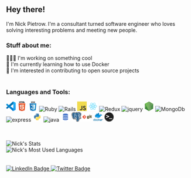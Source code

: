 ## Hey there!
I'm Nick Pietrow. I'm a consultant turned software engineer who loves solving interesting problems and meeting new people.
<br>

### Stuff about me: 
👨🏽‍💻 I'm working on something cool
<br>
🌱 I'm currently learning how to use Docker
<br>
👯 I'm interested in contributing to open source projects
<br>
<br>

### Languages and Tools:
<p align="left">
  <img title="Visual Studio Code" alt="Visual Studio Code" width="26px" src="https://raw.githubusercontent.com/github/explore/80688e429a7d4ef2fca1e82350fe8e3517d3494d/topics/visual-studio-code/visual-studio-code.png" />
  <img title="HTML5" alt="HTML5" width="26px" src="https://raw.githubusercontent.com/github/explore/80688e429a7d4ef2fca1e82350fe8e3517d3494d/topics/html/html.png" />
  <img title="CSS3" alt="CSS3" width="26px" src="https://raw.githubusercontent.com/github/explore/80688e429a7d4ef2fca1e82350fe8e3517d3494d/topics/css/css.png" />
  <img title="Ruby" alt="Ruby" width="26px" src="https://cdn.jsdelivr.net/gh/devicons/devicon/icons/ruby/ruby-original.svg" />
  <img title="Rails" alt="Rails" width="26px" src="https://cdn.jsdelivr.net/gh/devicons/devicon/icons/rails/rails-plain.svg" />
  <img title="JavaScript" alt="JavaScript" width="26px" src="https://raw.githubusercontent.com/github/explore/80688e429a7d4ef2fca1e82350fe8e3517d3494d/topics/javascript/javascript.png" />
  <img title="React" alt="React" width="26px" src="https://raw.githubusercontent.com/github/explore/80688e429a7d4ef2fca1e82350fe8e3517d3494d/topics/react/react.png" />
  <img title="Redux" alt="Redux" width="26px" src="https://cdn.jsdelivr.net/gh/devicons/devicon/icons/redux/redux-original.svg" />
  <img title="jQuery" alt="jquery" width="26px" src="https://cdn.jsdelivr.net/gh/devicons/devicon/icons/jquery/jquery-plain.svg" />
  <img title="Node.js" alt="Node.js" width="26px" src="https://raw.githubusercontent.com/github/explore/80688e429a7d4ef2fca1e82350fe8e3517d3494d/topics/nodejs/nodejs.png" />
  <img title="MongoDB" alt="MongoDb" width="26px" src="https://cdn.jsdelivr.net/gh/devicons/devicon/icons/mongodb/mongodb-plain-wordmark.svg" />
  <img title="Express.js" alt="express" width="26px" src="https://cdn.jsdelivr.net/gh/devicons/devicon/icons/express/express-original.svg" />
  <img title="Python" alt="python" width="26px" src="https://raw.githubusercontent.com/github/explore/80688e429a7d4ef2fca1e82350fe8e3517d3494d/topics/python/python.png" />
  <img title="Java" alt="java" width="26px" src="https://cdn.jsdelivr.net/gh/devicons/devicon/icons/java/java-original.svg" />
  <img title="SQL" alt="SQL" width="26px" src="https://raw.githubusercontent.com/github/explore/80688e429a7d4ef2fca1e82350fe8e3517d3494d/topics/sql/sql.png" />
  <img title="PosgreSQL" alt="postgreSQL" width="26px" src="https://raw.githubusercontent.com/github/explore/80688e429a7d4ef2fca1e82350fe8e3517d3494d/topics/postgresql/postgresql.png" />
  <img title="Git" alt="Git" width="26px" src="https://raw.githubusercontent.com/github/explore/80688e429a7d4ef2fca1e82350fe8e3517d3494d/topics/git/git.png" />
  <img title="Docker" alt="Docker" width="26px" src="https://raw.githubusercontent.com/github/explore/80688e429a7d4ef2fca1e82350fe8e3517d3494d/topics/docker/docker.png" />
  <img title="Terminal" alt="Terminal" width="26px" src="https://raw.githubusercontent.com/github/explore/80688e429a7d4ef2fca1e82350fe8e3517d3494d/topics/terminal/terminal.png" />
</p>

<br>
<br>

<div align="left">
  <img alt="Nick's Stats" src="https://github-readme-stats.vercel.app/api?username=njpietrow&show_icons=true&hide_border=true&theme=onedark" />
</div>

<div align="left">
  <img alt="Nick's Most Used Languages" src="https://github-readme-stats.vercel.app/api/top-langs/?username=njpietrow&hide_border=true&layout=compact&theme=onedark" />
</div>

<br>
<br>

<div align="left">
  <a href="https://www.linkedin.com/in/nickpietrow/" target="_blank">
    <img height="26" src="https://img.shields.io/badge/LinkedIn-blue?style=for-the-badge&logo=linkedin&logoColor=white" alt="LinkedIn Badge"/>
  </a>
  <a href="https://twitter.com/njpietrow" target="_blank">
    <img height="26px" src="https://img.shields.io/badge/Twitter-blue?style=for-the-badge&logo=twitter&logoColor=white" alt="Twitter Badge"/>
  </a>
  <br>
  <img src="https://komarev.com/ghpvc/?username=njpietrow&style=flat-square&color=blue" alt=""/>
</div>
